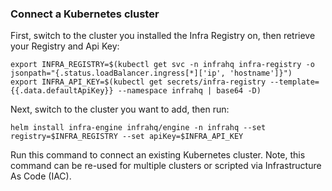 ### Connect a Kubernetes cluster

First, switch to the cluster you installed the Infra Registry on, then retrieve your Registry and Api Key:

```
export INFRA_REGISTRY=$(kubectl get svc -n infrahq infra-registry -o jsonpath="{.status.loadBalancer.ingress[*]['ip', 'hostname']}")
export INFRA_API_KEY=$(kubectl get secrets/infra-registry --template={{.data.defaultApiKey}} --namespace infrahq | base64 -D)
```

Next, switch to the cluster you want to add, then run:

```
helm install infra-engine infrahq/engine -n infrahq --set registry=$INFRA_REGISTRY --set apiKey=$INFRA_API_KEY
```

Run this command to connect an existing Kubernetes cluster. Note, this command can be re-used for multiple clusters or scripted via Infrastructure As Code (IAC).
